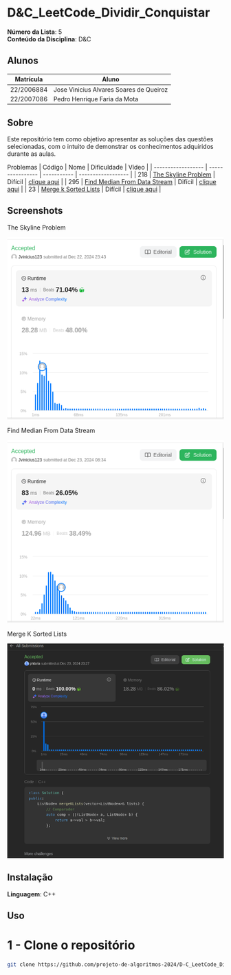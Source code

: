 
# D&C_LeetCode_Dividir_Conquistar

**Número da Lista**: 5<br>
**Conteúdo da Disciplina**: D&C<br>

## Alunos
|Matrícula | Aluno |
| -- | -- |
| 22/2006884  |  Jose Vinicius Alvares Soares de Queiroz |
| 22/2007086 |  Pedro Henrique Faria da Mota |

## Sobre 
Este repositório tem como objetivo apresentar as soluções das questões selecionadas, com o intuito de demonstrar os conhecimentos adquiridos durante as aulas.

Problemas
| Código | Nome | Dificuldade | Vídeo |
| ------------------ | ---------------- | ----------- | ------------------ |
| 218 | [The Skyline Problem](https://leetcode.com/problems/the-skyline-problem/description/) | Difícil | [clique aqui](https://youtu.be/US9Zwts23mc) |
| 295 | [Find Median From Data Stream](https://leetcode.com/problems/find-median-from-data-stream/description/) | Difícil | [clique aqui](https://youtu.be/z9kqkoIsvXc) |
| 23 | [Merge k Sorted Lists](https://leetcode.com/problems/merge-k-sorted-lists/submissions/1486699791/) | Difícil | [clique aqui](https://www.youtube.com/watch?v=IcZZOM4RI6s) |

## Screenshots
The Skyline Problem 
<div align="center"><img src="/218.The_Skyline_Problem/218.png" height=auto width=auto></div>

Find Median From Data Stream  
<div align="center"><img src="/295.Find_Median_from_Data_Stream/295.png" height=auto width=auto></div>

Merge K Sorted Lists
<div align="center"><img src="23. Merge k Sorted Lists/23. Merge_k_Sorted_Lists.png" height=auto width=auto></div>

## Instalação 
**Linguagem**: C++<br>


## Uso 
# 1 - Clone o repositório
```bash
git clone https://github.com/projeto-de-algoritmos-2024/D-C_LeetCode_Dividir_Conquistar.git
```




